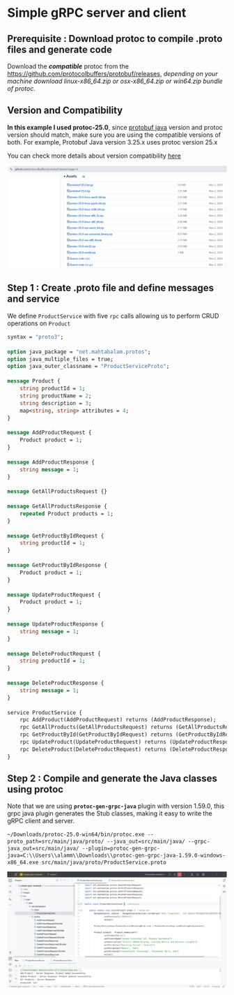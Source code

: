 # Simple gRPC server and client

## Prerequisite : Download protoc to compile .proto files and generate code
Download the **_compatible_** protoc from the https://github.com/protocolbuffers/protobuf/releases, _depending on your machine download linux-x86_64.zip or osx-x86_64.zip or win64.zip bundle of protoc._ 

## Version and Compatibility
**In this example I used protoc-25.0**, since [protobuf java](https://mvnrepository.com/artifact/com.google.protobuf/protobuf-java) version and protoc version should match, make sure you are using the compatible versions of both. For example, Protobuf Java version 3.25.x uses protoc version 25.x

You can check more details about version compatibility [here](https://protobuf.dev/support/version-support/#java) 

!["Protobuf releases at Github"](images/github-protoc-releases.png?raw=true)

## Step 1 : Create .proto file and define messages and service

We define `ProductService`  with five `rpc` calls allowing us to perform CRUD operations on `Product` 

```proto
syntax = "proto3";

option java_package = "net.mahtabalam.protos";
option java_multiple_files = true;
option java_outer_classname = "ProductServiceProto";

message Product {
    string productId = 1;
    string productName = 2;
    string description = 3;
    map<string, string> attributes = 4;
}

message AddProductRequest {
    Product product = 1;
}

message AddProductResponse {
    string message = 1;
}

message GetAllProductsRequest {}

message GetAllProductsResponse {
    repeated Product products = 1;
}

message GetProductByIdRequest {
    string productId = 1;
}

message GetProductByIdResponse {
    Product product = 1;
}

message UpdateProductRequest {
    Product product = 1;
}

message UpdateProductResponse {
    string message = 1;
}

message DeleteProductRequest {
    string productId = 1;
}

message DeleteProductResponse {
    string message = 1;
}

service ProductService {
    rpc AddProduct(AddProductRequest) returns (AddProductResponse);
    rpc GetAllProducts(GetAllProductsRequest) returns (GetAllProductsResponse);
    rpc GetProductById(GetProductByIdRequest) returns (GetProductByIdResponse);
    rpc UpdateProduct(UpdateProductRequest) returns (UpdateProductResponse);
    rpc DeleteProduct(DeleteProductRequest) returns (DeleteProductResponse);
}
```

## Step 2 : Compile and generate the Java classes using protoc

Note that we are using **`protoc-gen-grpc-java`** plugin with version 1.59.0, this grpc java plugin generates the Stub classes, making it easy to write the gRPC client and server.

```
~/Downloads/protoc-25.0-win64/bin/protoc.exe --proto_path=src/main/java/proto/ --java_out=src/main/java/ --grpc-java_out=src/main/java/ --plugin=protoc-gen-grpc-java=C:\\Users\\alamm\\Downloads\\protoc-gen-grpc-java-1.59.0-windows-x86_64.exe src/main/java/proto/ProductService.proto
```

!["protobuf-example Project"](images/project.png?raw=true)
